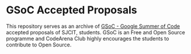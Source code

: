 # GSoC Accepted Proposals 

This repository serves as an archive of [GSoC - Google Summer of Code](https://summerofcode.withgoogle.com/) accepted proposals of SJCIT, students. GSoC is an Free and Open Source programme and CodeArena Club highly encourages the students to contribute to Open Source.

